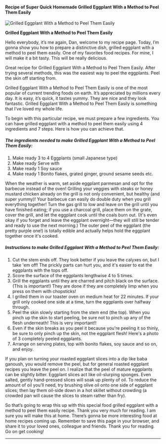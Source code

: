             

#### Recipe of Super Quick Homemade Grilled Eggplant With a Method to Peel Them Easily

![Grilled Eggplant With a Method to Peel Them Easily](https://img-global.cpcdn.com/recipes/5494516992704512/751x532cq70/grilled-eggplant-with-a-method-to-peel-them-easily-recipe-main-photo.jpg)

**Grilled Eggplant With a Method to Peel Them Easily**

Hello everybody, it’s me again, Dan, welcome to my recipe page. Today, I’m gonna show you how to prepare a distinctive dish, grilled eggplant with a method to peel them easily. One of my favorites food recipes. For mine, I will make it a bit tasty. This will be really delicious.

Great recipe for Grilled Eggplant With a Method to Peel Them Easily. After trying several methods, this was the easiest way to peel the eggplants. Peel the skin off starting from.

Grilled Eggplant With a Method to Peel Them Easily is one of the most popular of current trending foods on earth. It’s appreciated by millions every day. It is easy, it’s quick, it tastes yummy. They are nice and they look fantastic. Grilled Eggplant With a Method to Peel Them Easily is something that I’ve loved my whole life.

To begin with this particular recipe, we must prepare a few ingredients. You can have grilled eggplant with a method to peel them easily using 4 ingredients and 7 steps. Here is how you can achieve that.

##### The ingredients needed to make Grilled Eggplant With a Method to Peel Them Easily:

1.  Make ready 3 to 4 Eggplants (small Japanese type)
2.  Make ready Serve with
3.  Make ready 1 Soy sauce
4.  Make ready 1 Bonito flakes, grated ginger, ground sesame seeds etc.

When the weather is warm, set aside eggplant parmesan and opt for the barbecue instead of the oven! Grilling your veggies with steaks or honey mustard chicken already on the grill is not only convenient, but healthy (and super yummy)! Your barbecue can easily do double duty when you grill everything together! Turn the gas grill to low and leave on the grill until you have finished eating; if you use a charcoal grill, place them on the grate, cover the grill, and let the eggplant cook until the coals burn out. (It's even okay if you forget and leave the eggplant overnight—they will still be tender and ready to use the next morning.) The outer peel of the eggplant (the pretty purple one!) is totally edible and actually helps hold the eggplant together once it's cooked.

##### Instructions to make Grilled Eggplant With a Method to Peel Them Easily:

1.  Cut the stem ends off. They look better if you leave the calyxes on, but I take 'em off! The prickly parts can hurt you, and it's easier to eat the eggplants with the tops off.
2.  Score the surface of the eggplants lengthwise 4 to 5 times.
3.  Grill the eggplants until they are charred and pitch black on the surface. (This is important!) They are done if they are completely limp when you press on them with chopsticks!
4.  I grilled them in our toaster oven on medium heat for 22 minutes. If your grill only cooked one side at a time, turn the eggplants over halfway through.
5.  Peel the skin slowly starting from the stem end (the top). When you pinch up the skin to start peeling, be sure not to pinch up any of the flesh underneath! This is very important!!
6.  Even if the skin breaks as you peel it because you're peeling it so thinly, be sure to only pinch up the skin, not the eggplant flesh! Here's a photo of 3 completely peeled eggplants.
7.  Arrange on serving plates, top with bonito flakes, soy sauce and so on, and enjoy.

If you plan on turning your roasted eggplant slices into a dip like baba ganoush, you would remove the peel, but for general roasted eggplant recipes you leave the peel on. I realize that the peel of mature eggplants can be slightly bitter. Eggplant slices act like oil-slurping sponges. Even salted, gently hand-pressed slices will soak up plenty of oil. To reduce the amount of oil you'll need, try brushing olive oil onto one side of eggplant slices; then lay them oil-side down in a hot skillet without crowding (a crowded pan will cause the slices to steam rather than fry).

So that’s going to wrap this up with this special food grilled eggplant with a method to peel them easily recipe. Thank you very much for reading. I am sure you will make this at home. There’s gonna be more interesting food at home recipes coming up. Remember to save this page in your browser, and share it to your loved ones, colleague and friends. Thank you for reading. Go on get cooking!

* * *
